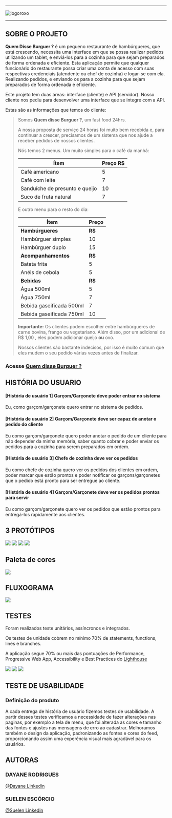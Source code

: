 ***

![logoroxo](src/img/logoroxo.png)

***

## SOBRE O PROJETO

**Quem Disse Burguer ?** é um pequeno restaurante de hambúrgueres, que está crescendo, necessita uma interface em que se possa realizar pedidos utilizando um tablet, e enviá-los para a cozinha para que sejam preparados de forma ordenada e eficiente.
Esta aplicação permite que qualquer funcionário do restaurante possa criar uma conta de acesso com suas respectivas credenciais (atendente ou chef de cozinha) e logar-se com ela. Realizando pedidos, e enviando os para a cozinha para que sejam preparados de forma ordenada e eficiente.

Este projeto tem duas áreas: interface (cliente) e API (servidor). Nosso cliente nos pediu para desenvolver uma interface que se integre com a API.

Estas são as informações que temos do cliente:

> Somos **Quem disse Burguer ?**, um fast food 24hrs.
>
>A nossa proposta de serviço 24 horas foi muito bem recebida e, para continuar a
>crescer, precisamos de um sistema que nos ajude a receber pedidos de nossos
>clientes.
>
>Nós temos 2 menus. Um muito simples para o café da manhã:
>
>| Ítem                      |Preço R$|
>|---------------------------|------|
>| Café americano            |    5 |
>| Café com leite            |    7 |
>| Sanduíche de presunto e queijo|   10 |
>| Suco de fruta natural     |    7 |
>
>E outro menu para o resto do dia:
>
>| Ítem                      |Preço |
>|---------------------------|------|
>|**Hambúrgueres**           |   **R$**   |
>|Hambúrguer simples         |    10|
>|Hambúrguer duplo           |    15|
>|**Acompanhamentos**        |   **R$**   |
>|Batata frita               |     5|
>|Anéis de cebola            |     5|
>|**Bebidas**                |   **R$**   |
>|Água 500ml                 |     5|
>|Água 750ml                 |     7|
>|Bebida gaseificada 500ml   |     7|
>|Bebida gaseificada 750ml   |    10|
>
> **Importante:** Os clientes podem escolher entre hambúrgueres de carne bovina,
> frango ou vegetariano. Além disso, por um adicional de R\$ 1,00 , eles podem
> adicionar queijo **ou** ovo.
>
>Nossos clientes são bastante indecisos, por isso é muito comum que eles mudem o
>seu pedido várias vezes antes de finalizar.

### Acesse [Quem disse Burguer ?](https://www.google.com)


## HISTÓRIA DO USUARIO

#### [História de usuário 1] Garçom/Garçonete deve poder entrar no sistema

Eu, como garçom/garçonete quero entrar no sistema de pedidos.

#### [História de usuário 2] Garçom/Garçonete deve ser capaz de anotar o pedido do cliente

Eu como garçom/garçonete quero poder anotar o pedido de um cliente para não
depender da minha memória, saber quanto cobrar e poder enviar os pedidos para a
cozinha para serem preparados em ordem.

#### [História de usuário 3] Chefe de cozinha deve ver os pedidos

Eu como chefe de cozinha quero ver os pedidos dos clientes em ordem, poder
marcar que estão prontos e poder notificar os garçons/garçonetes que o pedido
está pronto para ser entregue ao cliente.

#### [História de usuário 4] Garçom/Garçonete deve ver os pedidos prontos para servir

Eu como garçom/garçonete quero ver os pedidos que estão prontos para entregá-los
rapidamente aos clientes.

## 3 PROTÓTIPOS

![](src/img/Login.jpg)
![](src/img/Cadastro.jpg)
![](src/img/MenuManhã.jpg)
![](src/img/MenuHamburguer.jpg)


## Paleta de cores 

![](src/img/Paleta.jpg)


## FLUXOGRAMA

![](src/img/Fluxograma.png)

## TESTES

Foram realizados teste unitários, assíncronos e integrados.

Os testes de unidade cobrem no mínimo 70% de statements, functions, lines e branches.

A aplicação segue 70% ou mais das pontuações de Performance, Progressive Web App, Accessibility e Best Practices do [Lighthouse](https://developers.google.com/web/tools/lighthouse/)

![](src/img/light1.png)
![](src/img/light2.png)
![](src/img/light3.png)


## TESTE DE USABILIDADE

### Definição do produto

A cada entrega de história de usuário fizemos testes de usabilidade. A partir desses testes verificamos a necessidade de fazer alterações nas paginas, por exemplo a tela de menu, que foi alterada as cores e tamanho das fontes e ajustes nas mensagens de erro ao cadastrar. Melhoramos também o design da aplicação, padronizando as fontes e cores do feed, proporcionando assim uma experência visual mais agradável para os usuários.


## AUTORAS

### DAYANE RODRIGUES
[@Dayane Linkedin](https://www.linkedin.com/in/dayaneersilva/)

### SUELEN ESCÓRCIO

[@Suelen Linkedin](https://www.linkedin.com/in/suelen-escorcio/)

